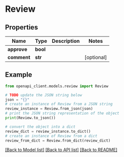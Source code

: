 # Review


## Properties

Name | Type | Description | Notes
------------ | ------------- | ------------- | -------------
**approve** | **bool** |  | 
**comment** | **str** |  | [optional] 

## Example

```python
from openapi_client.models.review import Review

# TODO update the JSON string below
json = "{}"
# create an instance of Review from a JSON string
review_instance = Review.from_json(json)
# print the JSON string representation of the object
print(Review.to_json())

# convert the object into a dict
review_dict = review_instance.to_dict()
# create an instance of Review from a dict
review_from_dict = Review.from_dict(review_dict)
```
[[Back to Model list]](../README.md#documentation-for-models) [[Back to API list]](../README.md#documentation-for-api-endpoints) [[Back to README]](../README.md)


